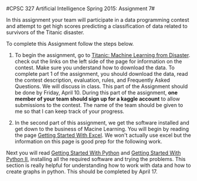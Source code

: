 #CPSC 327 Artificial Intelligence Spring 2015: Assignment 7#

In this assignment your team will participate in a data programming contest and attempt to get high scores predicting a classification of data related to survivors of the Titanic disaster.  

To complete this Assignment follow the steps below.

1. To begin the assignment, go to [Titanic: Machine Learning from Disaster](https://www.kaggle.com/c/titanic-gettingStarted).  check out the links on the left side of the page for information on the contest.  Make sure you understand how to download the data.  To complete part 1 of the assignment, you should download the data, read the contest description, evaluation, rules, and Frequently Asked Questions.  We will discuss in class.  This part of the Assignment should be done by Friday, April 10.  During this part of the assignment, **one member of your team should sign up for a kaggle account** to allow submissions to the contest.  The name of the team should be given to me so that I can keep track of your progress.

2. In the second part of this assignment, we get the software installed and get down to the business of Macine Learning.  You will begin by reading the page [Getting Started With Excel](https://www.kaggle.com/c/titanic-gettingStarted/details/getting-started-with-excel).  We won't actually use excel but the information on this page is good prep for the following work.

Next you will read [Getting Started With Python](https://www.kaggle.com/c/titanic-gettingStarted/details/getting-started-with-python) and [Getting Started With Python II](https://www.kaggle.com/c/titanic-gettingStarted/details/getting-started-with-python-ii), installing all the required software and trying the problems.  This section is really helpful for understanding how to work with data and how to create graphs in python.  This should be completed by April 17.